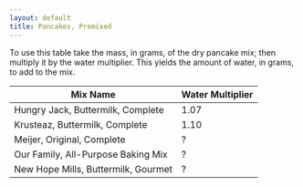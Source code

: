 ```yaml
---
layout: default
title: Pancakes, Premixed
---
```

To use this table take the mass, in grams, of the dry
pancake mix; then multiply it by the water multiplier.
This yields the amount of water, in grams, to add to the mix.

| Mix Name                          | Water Multiplier |
|-----------------------------------|------------------|
Hungry Jack, Buttermilk, Complete   | 1.07             |
Krusteaz, Buttermilk, Complete      | 1.10             |
Meijer, Original, Complete          | ?                |
Our Family, All-Purpose Baking Mix  | ?                |
New Hope Mills, Buttermilk, Gourmet | ?                |
